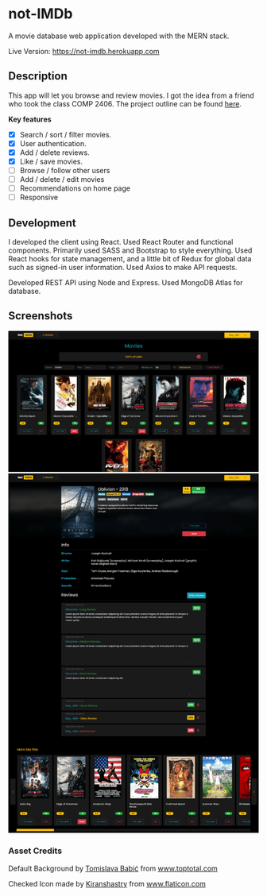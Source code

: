 # not-IMDb

A movie database web application developed with the MERN stack.

Live Version: https://not-imdb.herokuapp.com

## Description

This app will let you browse and review movies. I got the idea from a friend who took the class COMP 2406. The project outline can be found <a href="/misc/Project-Outline.pdf" target="_blank">here</a>.

**Key features**
- [x] Search / sort / filter movies.
- [x] User authentication.
- [x] Add / delete reviews.
- [x] Like / save movies.
- [ ] Browse / follow other users
- [ ] Add / delete / edit movies
- [ ] Recommendations on home page
- [ ] Responsive

## Development

I developed the client using React. Used React Router and functional components. Primarily used SASS and Bootstrap to style everything. Used React hooks for state management, and a little bit of Redux for global data such as signed-in user information. Used Axios to make API requests.

Developed REST API using Node and Express. Used MongoDB Atlas for database.

## Screenshots
![](misc/screenshots/search-min.png)
![](misc/screenshots/movie-min.png)


### Asset Credits

Default Background by <a href="https://behance.net/antitomi" title="Tomislava Babić" target="_blank">Tomislava Babić</a> from <a href= "https://www.toptal.com/designers/subtlepatterns/">www.toptotal.com</a>

Checked Icon made by <a href="https://www.flaticon.com/authors/kiranshastry" title="Kiranshastry">Kiranshastry</a> from <a href="https://www.flaticon.com/" title="Flaticon"> www.flaticon.com</a>
